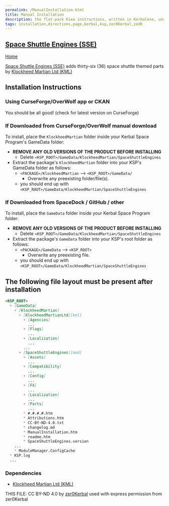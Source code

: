 ```yaml
---
permalink: /ManualInstallation.html
title: Manual Installation
description: the flat-pack Kiea instructions, written in Kerbalese, unusally present
tags: installation,directions,page,kerbal,ksp,zer0Kerbal,zedK
---
```

<!-- ManualInstallation.md v1.0.1.0
Space Shuttle Engines (SSE)
created: 05 Aug 2022
updated: 29 May 2023

TEMPLATE: ManualInstallation.md v1.1.9.1
created: 01 Feb 2022
updated: 26 Apr 2023

based upon work by Lisias -->

## [Space Shuttle Engines (SSE)][mod]

[Home](./index.md)

[Space Shuttle Engines (SSE)](https://curseforge.com/kerbal/ksp-mods/SpaceShuttleEngines) adds thirty-six (36) space shuttle themed parts by [Klockheed Martian Ltd (KML)](https://www.curseforge.com/kerbal/ksp-mods/KlockheedMartianLtd)

## Installation Instructions

### Using CurseForge/OverWolf app or CKAN

You should be all good! (check for latest version on CurseForge)

### If Downloaded from CurseForge/OverWolf manual download

To install, place the `KlockheedMartian` folder inside your Kerbal Space Program's GameData folder:

* **REMOVE ANY OLD VERSIONS OF THE PRODUCT BEFORE INSTALLING**
  * Delete `<KSP_ROOT>/GameData/KlockheedMartian/SpaceShuttleEngines`
* Extract the package's `KlockheedMartian` folder into your KSP's GameData folder as follows:
  * `<PACKAGE>/KlockheedMartian` --> `<KSP_ROOT>/GameData/`
    * Overwrite any preexisting folder/file(s).
  * you should end up with `<KSP_ROOT>/GameData/KlockheedMartian/SpaceShuttleEngines`

### If Downloaded from SpaceDock / GitHub / other

To install, place the `GameData` folder inside your Kerbal Space Program folder:

* **REMOVE ANY OLD VERSIONS OF THE PRODUCT BEFORE INSTALLING**
  * Delete `<KSP_ROOT>/GameData/KlockheedMartian/SpaceShuttleEngines`
* Extract the package's `GameData` folder into your KSP's root folder as follows:
  * `<PACKAGE>/GameData` --> `<KSP_ROOT>`
    * Overwrite any preexisting file.
  * you should end up with `<KSP_ROOT>/GameData/KlockheedMartian/SpaceShuttleEngines`

## The following file layout must be present after installation

```markdown
<KSP_ROOT>
  + [GameData]
    + [KlockheedMartian]
      + [KlockheedMartianLtd][kml]
        + [Agencies]
          ...
        + [Flags]
          ...
        + [Localization]
          ...
        ...
      + [SpaceShuttleEngines][mod]
        + [Assets]
          ...
        + [Compatibility]
          ...
        + [Config]
          ...
        + [FX]
          ...
        + [Localization]
          ...
        + [Parts]
          ...
        * #.#.#.#.htm
        * Attributions.htm
        * CC-BY-ND-4.0.txt
        * changelog.md
        * ManualInstallation.htm
        * readme.htm
        * SpaceShuttleEngines.version
    ...
    * ModuleManager.ConfigCache
  * KSP.log
  ...
```

### Dependencies

* [Klockheed Martian Ltd (KML)][KML]

[KML]: https://www.curseforge.com/kerbal/ksp-mods/KlockheedMartianLtd "Klockheed Martian (KM)"

THIS FILE: CC BY-ND 4.0 by [zer0Kerbal](https://github.com/zer0Kerbal)
  used with express permission from zer0Kerbal

[mod]: https://www.curseforge.com/kerbal/ksp-mods/SpaceShuttleEngiens "Space Shuttle Engines (SSE)"
